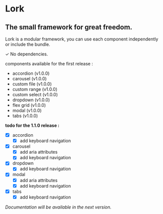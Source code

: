 # Lork
## The small framework for great freedom.
Lork is a modular framework, you can use each component independently or include the bundle.

✓ No dependencies.

components available for the first release :

 - accordion (v1.0.0)
 - carousel (v1.0.0)
 - custom file (v1.0.0)
 - custom range (v1.0.0)
 - custom select (v1.0.0)
 - dropdown (v1.0.0)
 - flex grid (v1.0.0)
 - modal (v1.0.0)
 - tabs (v1.0.0)

**todo for the 1.1.0 release :**

 - [x] accordion
	 - [x] add keyboard navigation
 - [x] carousel
	 - [x] add aria attributes
	 - [x] add keyboard navigation
 - [x] dropdown
	 - [x] add keyboard navigation
 - [x] modal
	 - [x] add aria attributes
	 - [x] add keyboard navigation
 - [x] tabs
	 - [x] add keyboard navigation

*Documentation will be available in the next version.*
